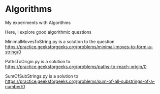 # Algorithms
My experiments with Algorithms

Here, I explore good algorithmic questions

MinimalMovesToString.py is a solution to the question https://practice.geeksforgeeks.org/problems/minimal-moves-to-form-a-string/0

PathsToOrigin.py is a solution to https://practice.geeksforgeeks.org/problems/paths-to-reach-origin/0

SumOfSubStrings.py is a solution to https://practice.geeksforgeeks.org/problems/sum-of-all-substrings-of-a-number/0
